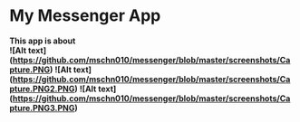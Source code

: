 # My Messenger App
<b> This app is about<br>
![Alt text] (https://github.com/mschn010/messenger/blob/master/screenshots/Capture.PNG)
![Alt text] (https://github.com/mschn010/messenger/blob/master/screenshots/Capture.PNG2.PNG)
![Alt text] (https://github.com/mschn010/messenger/blob/master/screenshots/Capture.PNG3.PNG)
